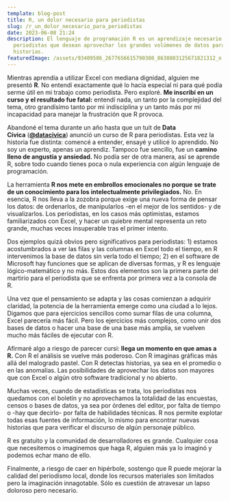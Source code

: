 ```yaml
---
template: blog-post
title: R, un dolor necesario para periodistas
slug: /r_un_dolor_necesario_para_periodistas
date: 2023-06-08 21:24
description: El lenguaje de programación R es un aprendizaje necesario para los
  periodistas que desean aprovechar los grandes volúmenes de datos para contar
  historias.
featuredImage: /assets/93409586_2677656615790380_8630803125671821312_n.jpg
---
```

Mientras aprendía a utilizar Excel con mediana dignidad, alguien me presentó **R**. No entendí exactamente qué lo hacía especial ni para qué podía serme útil en mi trabajo como periodista. Pero exploré. **Me inscribí en un curso y el resultado fue fatal:** entendí nada, un tanto por la complejidad del tema, otro grandísimo tanto por mi indisciplina y un tanto más por mi incapacidad para manejar la frustración que R provoca.

Abandoné el tema durante un año hasta que un tuit de **Data Cívica** (**[@datacivica](https://twitter.com/datacivica)**) anunció un curso de R para periodistas. Esta vez la historia fue distinta: comencé a entender, ensayé y utilicé lo aprendido. No soy un experto, apenas un aprendiz. Tampoco fue sencillo, fue un **camino lleno de angustia y ansiedad.** No podía ser de otra manera, así se aprende R, sobre todo cuando tienes poca o nula experiencia con algún lenguaje de programación.

La herramienta **R nos mete en embrollos emocionales no porque se trate de un conocimiento para los intelectualmente privilegiados.** No. En esencia, R nos lleva a la zozobra porque exige una nueva forma de pensar los datos: de ordenarlos, de manipularlos -en el mejor de los sentidos- y de visualizarlos. Los periodistas, en los casos más optimistas, estamos familiarizados con Excel, y hacer un quiebre mental representa un reto grande, muchas veces insuperable tras el primer intento.

Dos ejemplos quizá obvios pero significativos para periodistas: 1) estamos acostumbrados a ver las filas y las columnas en Excel todo el tiempo, en R intervenimos la base de datos sin verla todo el tiempo; 2) en el software de Microsoft hay funciones que se aplican de diversas formas, y R es lenguaje lógico-matemático y no más. Estos dos elementos son la primera parte del martirio para el periodista que se enfrenta por primera vez a la consola de R.

Una vez que el pensamiento se adapta y las cosas comienzan a adquirir claridad, la potencia de la herramienta emerge como una ciudad a lo lejos. Digamos que para ejercicios sencillos como sumar filas de una columna, Excel parecería más fácil. Pero los ejercicios más complejos, como unir dos bases de datos o hacer una base de una base más amplia, se vuelven mucho más fáciles de ejecutar con R.

Afirmaré algo a riesgo de parecer cursi: **llega un momento en que amas a R.** Con R el análisis se vuelve más poderoso. Con R imaginas gráficas más allá del malogrado pastel. Con R detectas historias, ya sea en el promedio o en las anomalías. Las posibilidades de aprovechar los datos son mayores que con Excel o algún otro software tradicional y no abierto.

Muchas veces, cuando de estadísticas se trata, los periodistas nos quedamos con el boletín y no aprovechamos la totalidad de las encuestas, censos o bases de datos, ya sea por órdenes del editor, por falta de tiempo o -hay que decirlo- por falta de habilidades técnicas. R nos permite explotar todas esas fuentes de información, lo mismo para encontrar nuevas historias que para verificar el discurso de algún personaje público.

R es gratuito y la comunidad de desarrolladores es grande. Cualquier cosa que necesitemos o imaginemos que haga R, alguien más ya lo imaginó y podemos echar mano de ello. 

F﻿inalmente, a riesgo de caer en hipérbole, sostengo que R puede mejorar la calidad del periodismo local, donde los recursos materiales son limitados pero la imaginación innagotable. Sólo es cuestión de atravesar un lapso doloroso pero necesario.